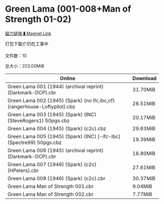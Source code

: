 # Green Lama (001-008+Man of Strength 01-02)

[磁力链接⬇Magnet Link](magnet:?xt=urn:btih:47dab2af9758ef715e1191994ba2c8d585e086a7&dn=Green%20Lama%20%28001-008%2BMan%20of%20Strength%2001-02%29)

打包下载📦仍在工事中

文件数：10

总大小：223.00MiB

Online | Download
--- | ---
Green Lama 001 (1944) (archival reprint) (Darkmark-DCP).cbr | 31.70MiB
Green Lama 002 (1945) (Spark) (no ifc,ibc,cf) (rangerhouse-Loftypilot).cbz | 28.51MiB
Green Lama 003 (1945) (Spark) (INC) (SteveRogers1) 50pgs.cbz | 20.17MiB
Green Lama 004 (1945) (Spark) (c2c).cbz | 29.63MiB
Green Lama 005 (1945) (Spark) (INC) \[-ifc-ibc\] (Spectre99) 50pgs.cbz | 19.39MiB
Green Lama 006 (1945) (archival reprint) (Darkmark-DCP).cbr | 18.80MiB
Green Lama 007 (1946) (Spark) (c2c) (HPeters).cbr | 27.61MiB
Green Lama 008 (1946) (Spark) (c2c).cbr | 30.37MiB
Green Lama Man of Strength 001.cbr | 9.04MiB
Green Lama Man of Strength 002.cbr | 7.77MiB